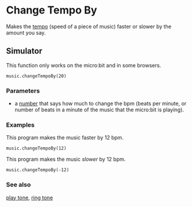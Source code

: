 # Change Tempo By

Makes the [tempo](/reference/music/tempo) (speed of a piece of music)
faster or slower by the amount you say.

## Simulator

This function only works on the micro:bit and in some browsers.

```sig
music.changeTempoBy(20)
```

### Parameters

* a [number](/reference/types/number) that says how much to change the bpm (beats per minute, or number of beats in a minute of the music that the micro:bit is playing).

### Examples

This program makes the music faster by 12 bpm.

```blocks
music.changeTempoBy(12)
```

This program makes the music _slower_ by 12 bpm.

```blocks
music.changeTempoBy(-12)
```

### See also

[play tone](/reference/music/play-tone), [ring tone](/reference/music/ring-tone) 

